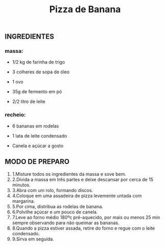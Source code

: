 ﻿---
path: "/doces/pizza-banana"
porcao: "4 porções"
tempo: "60 minutos"
title: "Pizza de Banana"
cover: "https://github.com/Damiao02/PWA-PIZZA/blob/master/src/img/pizza-banana.jpg?raw=true"
category: "doces"
info: "Passo a passo para fazer uma pizza de banana perfeita com pequenos e surpreendentes segredos que fazem toda a diferença!"
---

## INGREDIENTES

### massa:

*  1/2 kg de farinha de trigo

* 3 colheres de sopa de óleo
* 1 ovo
* 35g de fermento em pó
* 2/2 litro de leite

### recheio:

* 6 bananas em rodelas

* 1 lata de leite condensado
* Canela e açúcar a gosto


## MODO DE PREPARO


<ol>
    <li>1.<span>Misture todos os ingredientes da massa e sove bem.</span></li>

<li>2.<span>Divida a massa em três partes e deixe descansar por cerca de 15 minutos.</span></li>

<li>3.<span>Abra com um rolo, formando discos.</span></li>

<li>4.<span>Coloque em uma assadeira de pizza levemente untada com margarina.</span></li>

<li>5.<span>Por cima, distribua as rodelas de banana.</span></li>

<li>6.<span>Polvilhe açúcar e um pouco de canela.</span></li>

<li>7.<span>Leve ao forno médio 180ºc pré-aquecido, por mais ou menos 25 min sempre observando para não queimar as bananas.
</span></li>

<li>8.<span>Quando a pizza estiver assada, retire do forno e regue com o leite condensado.</span></li>

<li>9.<span>Sirva em seguida.</span></li>
</ol>

